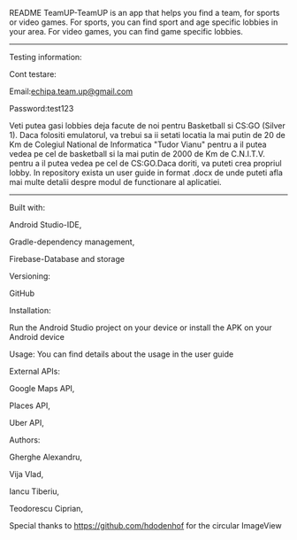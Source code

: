 README
TeamUP-TeamUP is an app that helps you find a team, for sports or video games. For sports, you can find sport and age specific lobbies in your area. For video games, you can find game specific lobbies.

***************************************************
Testing information:

Cont testare:

Email:echipa.team.up@gmail.com

Password:test123

Veti putea gasi lobbies deja facute de noi pentru Basketball si CS:GO (Silver 1). Daca folositi emulatorul, va trebui sa ii setati locatia la mai putin de 20 de Km de Colegiul National de Informatica "Tudor Vianu" pentru a il putea vedea pe cel de basketball si la mai putin de 2000 de Km de C.N.I.T.V. pentru a il putea vedea pe cel de CS:GO.Daca doriti, va puteti crea propriul lobby. In repository exista un user guide in format .docx de unde puteti afla mai multe detalii despre modul de functionare al aplicatiei. 
****************************************************
Built with:

Android Studio-IDE,

Gradle-dependency management,

Firebase-Database and storage


Versioning:

GitHub


Installation:

Run the Android Studio project on your device or install the APK on your Android device


Usage:
You can find details about the usage in the user guide







External APIs:

Google Maps API,

Places API,

Uber API,


Authors:

Gherghe Alexandru,

Vija Vlad,

Iancu Tiberiu,

Teodorescu Ciprian,


Special thanks to https://github.com/hdodenhof for the circular ImageView


